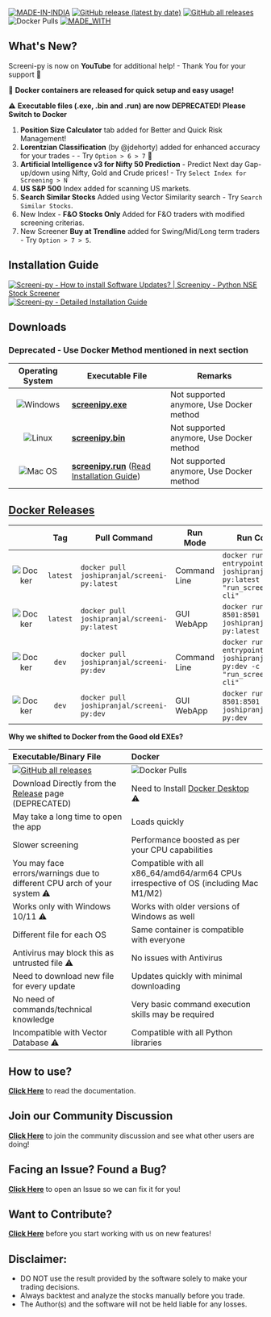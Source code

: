 [![MADE-IN-INDIA](https://img.shields.io/badge/MADE%20WITH%20%E2%9D%A4%20IN-INDIA-orange?style=for-the-badge)](https://en.wikipedia.org/wiki/India) [![GitHub release (latest by date)](https://img.shields.io/github/v/release/pranjal-joshi/Screeni-py?style=for-the-badge)](#) [![GitHub all releases](https://img.shields.io/github/downloads/pranjal-joshi/Screeni-py/total?color=Green&label=Downloads&style=for-the-badge)](#) ![Docker Pulls](https://img.shields.io/docker/pulls/joshipranjal/screeni-py?style=for-the-badge&logo=docker) [![MADE_WITH](https://img.shields.io/badge/BUILT%20USING-PYTHON-yellow?style=for-the-badge&logo=python&logoColor=yellow)](https://www.python.org/)
## What's New?

Screeni-py is now on **YouTube** for additional help! - Thank You for your support :tada:

🐳 **Docker containers are released for quick setup and easy usage!**

⚠️ **Executable files (.exe, .bin and .run) are now DEPRECATED! Please Switch to Docker**

1. **Position Size Calculator** tab added for Better and Quick Risk Management!
2. **Lorentzian Classification** (by @jdehorty) added for enhanced accuracy for your trades - - Try `Option > 6 > 7` 🤯
3. **Artificial Intelligence v3 for Nifty 50 Prediction** - Predict Next day Gap-up/down using Nifty, Gold and Crude prices! - Try `Select Index for Screening > N`
4. **US S&P 500** Index added for scanning US markets.
5. **Search Similar Stocks** Added using Vector Similarity search - Try `Search Similar Stocks`.
6. New Index - **F&O Stocks Only** Added for F&O traders with modified screening criterias.
7. New Screener **Buy at Trendline** added for Swing/Mid/Long term traders - Try `Option > 7 > 5`.

## Installation Guide

[![Screeni-py - How to install Software Updates? | Screenipy - Python NSE Stock Screener](https://markdown-videos-api.jorgenkh.no/url?url=https%3A%2F%2Fyoutu.be%2FT41m13iMyJc)](https://youtu.be/T41m13iMyJc) 
[![Screeni-py - Detailed Installation Guide](https://markdown-videos-api.jorgenkh.no/url?url=https%3A%2F%2Fyoutu.be%2F2HMN0ac4H20)](https://youtu.be/2HMN0ac4H20)

## Downloads 
### Deprecated - Use Docker Method mentioned in next section

| Operating System | Executable File | Remarks |
| :-: | --- | --- |
| ![Windows](https://img.shields.io/badge/Windows-0078D6?style=for-the-badge&logo=windows&logoColor=white) | **[screenipy.exe](https://github.com/pranjal-joshi/Screeni-py/releases/download/2.02/screenipy.exe)** | Not supported anymore, Use Docker method |
| ![Linux](https://img.shields.io/badge/Linux-FCC624?style=for-the-badge&logo=linux&logoColor=black) | **[screenipy.bin](https://github.com/pranjal-joshi/Screeni-py/releases/download/2.02/screenipy.bin)** | Not supported anymore, Use Docker method |
| ![Mac OS](https://img.shields.io/badge/mac%20os-D3D3D3?style=for-the-badge&logo=apple&logoColor=000000) | **[screenipy.run](https://github.com/pranjal-joshi/Screeni-py/releases/download/2.02/screenipy.run)** ([Read Installation Guide](https://github.com/pranjal-joshi/Screeni-py/blob/main/INSTALLATION.md#for-macos)) | Not supported anymore, Use Docker method |

## [Docker Releases](https://hub.docker.com/r/joshipranjal/screeni-py/tags)

| | Tag | Pull Command | Run Mode | Run Command |
|:-: | :-: | --- | --- | --- |
| ![Docker](https://img.shields.io/badge/docker-%230db7ed.svg?style=for-the-badge&logo=docker&logoColor=white) | `latest` | `docker pull joshipranjal/screeni-py:latest` | Command Line | `docker run -it --entrypoint /bin/bash joshipranjal/screeni-py:latest -c "run_screenipy.sh --cli"` |
| ![Docker](https://img.shields.io/badge/docker-%230db7ed.svg?style=for-the-badge&logo=docker&logoColor=white) | `latest` | `docker pull joshipranjal/screeni-py:latest` | GUI WebApp | `docker run -p 8501:8501 joshipranjal/screeni-py:latest` |
| ![Docker](https://img.shields.io/badge/docker-%230db7ed.svg?style=for-the-badge&logo=docker&logoColor=white) | `dev` | `docker pull joshipranjal/screeni-py:dev` | Command Line | `docker run -it --entrypoint /bin/bash joshipranjal/screeni-py:dev -c "run_screenipy.sh --cli"` |
| ![Docker](https://img.shields.io/badge/docker-%230db7ed.svg?style=for-the-badge&logo=docker&logoColor=white) | `dev` | `docker pull joshipranjal/screeni-py:dev` | GUI WebApp | `docker run -p 8501:8501 joshipranjal/screeni-py:dev` |

**Why we shifted to Docker from the Good old EXEs?**

| Executable/Binary File | Docker |
| :-- | :-- |
| [![GitHub all releases](https://img.shields.io/github/downloads/pranjal-joshi/Screeni-py/total?color=Green&label=Downloads&style=for-the-badge)](#) | ![Docker Pulls](https://img.shields.io/docker/pulls/joshipranjal/screeni-py?style=for-the-badge&logo=docker) |
| Download Directly from the [Release](https://github.com/pranjal-joshi/Screeni-py/releases/latest) page (DEPRECATED) | Need to Install [Docker Desktop](https://www.docker.com/products/docker-desktop/) ⚠️|
| May take a long time to open the app | Loads quickly |
| Slower screening | Performance boosted as per your CPU capabilities |
| You may face errors/warnings due to different CPU arch of your system ⚠️ | Compatible with all x86_64/amd64/arm64 CPUs irrespective of OS (including Mac M1/M2) |
| Works only with Windows 10/11 ⚠️ | Works with older versions of Windows as well |
| Different file for each OS | Same container is compatible with everyone |
| Antivirus may block this as untrusted file ⚠️ | No issues with Antivirus | 
| Need to download new file for every update | Updates quickly with minimal downloading |
| No need of commands/technical knowledge | Very basic command execution skills may be required |
| Incompatible with Vector Database ⚠️ | Compatible with all Python libraries |


## How to use?

[**Click Here**](https://github.com/pranjal-joshi/Screeni-py) to read the documentation.

## Join our Community Discussion

[**Click Here**](https://github.com/pranjal-joshi/Screeni-py/discussions) to join the community discussion and see what other users are doing!

## Facing an Issue? Found a Bug?

[**Click Here**](https://github.com/pranjal-joshi/Screeni-py/issues/new/choose) to open an Issue so we can fix it for you!

## Want to Contribute?

[**Click Here**](https://github.com/pranjal-joshi/Screeni-py/blob/main/CONTRIBUTING.md) before you start working with us on new features!

## Disclaimer:
* DO NOT use the result provided by the software solely to make your trading decisions.
* Always backtest and analyze the stocks manually before you trade.
* The Author(s) and the software will not be held liable for any losses.